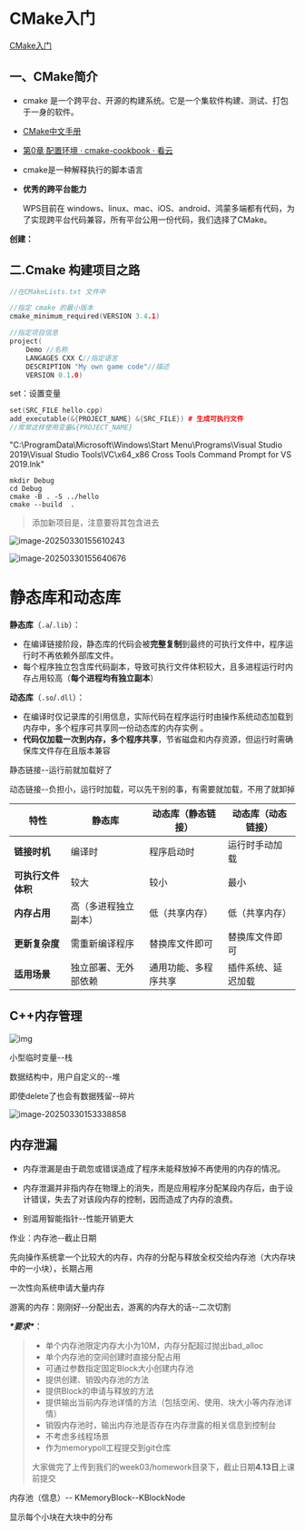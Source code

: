 # CMake入门

[CMake入门](https://365.kdocs.cn/l/clS0csVcOLGv?openfrom=docs)

## 一、CMake简介

- cmake 是一个跨平台、开源的构建系统。它是一个集软件构建、测试、打包于一身的软件。

- [CMake中文手册](https://365.kdocs.cn/l/chDzFjAgchdM?openfrom=docs)
- [第0章 配置环境 · cmake-cookbook · 看云](https://www.kancloud.cn/csyangbinbin/cmake-cookbook1/2157909)

- cmake是一种解释执行的脚本语言

- **优秀的跨平台能力**

  WPS目前在 windows、linux、mac、iOS、android、鸿蒙多端都有代码，为了实现跨平台代码兼容，所有平台公用一份代码，我们选择了CMake。

**创建：**

## 二.Cmake 构建项目之路

```c++
//在CMakeLists.txt 文件中

//指定 cmake 的最小版本
cmake_minimum_required(VERSION 3.4.1)

//指定项目信息
project(
    Demo //名称
    LANGAGES CXX C//指定语言
    DESCRIPTION "My own game code"//描述
    VERSION 0.1.0)
```

set：设置变量

```c++
set(SRC_FILE hello.cpp)
add_executable(&{PROJECT_NAME} &{SRC_FILE}) # 生成可执行文件
//常常这样使用变量&{PROJECT_NAME}
```

"C:\ProgramData\Microsoft\Windows\Start Menu\Programs\Visual Studio 2019\Visual Studio Tools\VC\x64_x86 Cross Tools Command Prompt for VS 2019.lnk"

```
mkdir Debug
cd Debug
cmake -B . -S ../hello
cmake --build  .

```

> 添加新项目是，注意要将其包含进去

![image-20250330155610243](https://gitee.com/ppedmo/pic-go/raw/master/img/202503301556340.png)

![image-20250330155640676](https://gitee.com/ppedmo/pic-go/raw/master/img/202503301556768.png)

# 静态库和动态库

**静态库**（`.a`/`.lib`）：

- 在编译链接阶段，静态库的代码会被**完整复制**到最终的可执行文件中，程序运行时不再依赖外部库文件。
- 每个程序独立包含库代码副本，导致可执行文件体积较大，且多进程运行时内存占用较高（**每个进程均有独立副本**）

**动态库**（`.so`/`.dll`）：

- 在编译时仅记录库的引用信息，实际代码在程序运行时由操作系统动态加载到内存中，多个程序可共享同一份动态库的内存实例 。
- **代码仅加载一次到内存，多个程序共享**，节省磁盘和内存资源，但运行时需确保库文件存在且版本兼容

静态链接--运行前就加载好了

动态链接--负担小，运行时加载，可以先干别的事，有需要就加载，不用了就卸掉



| **特性**           | **静态库**           | **动态库（静态链接）** | **动态库（动态链接）** |
| ------------------ | -------------------- | ---------------------- | ---------------------- |
| **链接时机**       | 编译时               | 程序启动时             | 运行时手动加载         |
| **可执行文件体积** | 较大                 | 较小                   | 最小                   |
| **内存占用**       | 高（多进程独立副本） | 低（共享内存）         | 低（共享内存）         |
| **更新复杂度**     | 需重新编译程序       | 替换库文件即可         | 替换库文件即可         |
| **适用场景**       | 独立部署、无外部依赖 | 通用功能、多程序共享   | 插件系统、延迟加载     |

## C++内存管理

![img](https://gitee.com/ppedmo/pic-go/raw/master/img/202503301512450.png)

小型临时变量--栈

数据结构中，用户自定义的--堆

即使delete了也会有数据残留--碎片

![image-20250330153338858](https://gitee.com/ppedmo/pic-go/raw/master/img/202503301533904.png)

## 内存泄漏

- 内存泄漏是由于疏忽或错误造成了程序未能释放掉不再使用的内存的情况。
- 内存泄漏并非指内存在物理上的消失，而是应用程序分配某段内存后，由于设计错误，失去了对该段内存的控制，因而造成了内存的浪费。

- 别滥用智能指针--性能开销更大



作业：内存池--截止日期

先向操作系统拿一个比较大的内存，内存的分配与释放全权交给内存池（大内存块中的一小块），长期占用

一次性向系统申请大量内存

游离的内存：刚刚好--分配出去，游离的内存大的话--二次切割

﻿***\*要求\****：

> - 单个内存池限定内存大小为10M，内存分配超过抛出bad_alloc
> - 单个内存池的空间创建时直接分配占用
> - 可通过参数指定固定Block大小创建内存池
> - 提供创建、销毁内存池的方法
> - 提供Block的申请与释放的方法
> - 提供输出当前内存池详情的方法（包括空闲、使用、块大小等内存池详情）
> - 销毁内存池时，输出内存池是否存在内存泄露的相关信息到控制台
> - 不考虑多线程场景
> - 作为memorypoll工程提交到git仓库
>
> 
>
> 大家做完了上传到我们的week03/homework目录下，截止日期**4.13日**上课前提交

内存池（信息）-- KMemoryBlock--KBlockNode

显示每个小块在大块中的分布
